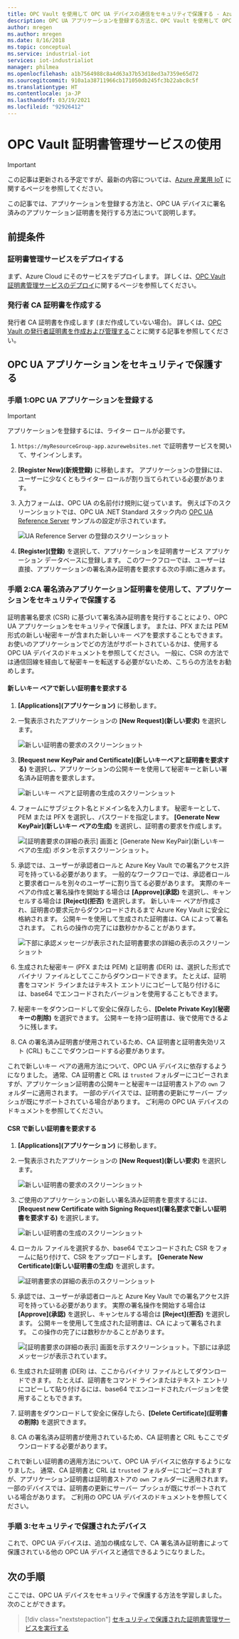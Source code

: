 ```yaml
---
title: OPC Vault を使用して OPC UA デバイスの通信をセキュリティで保護する - Azure | Microsoft Docs
description: OPC UA アプリケーションを登録する方法と、OPC Vault を使用して OPC UA デバイスに署名済みアプリケーション証明書を発行する方法。
author: mregen
ms.author: mregen
ms.date: 8/16/2018
ms.topic: conceptual
ms.service: industrial-iot
services: iot-industrialiot
manager: philmea
ms.openlocfilehash: a1b7564988c8a4d63a37b53d18ed3a7359e65d72
ms.sourcegitcommit: 910a1a38711966cb171050db245fc3b22abc8c5f
ms.translationtype: HT
ms.contentlocale: ja-JP
ms.lasthandoff: 03/19/2021
ms.locfileid: "92926412"
---
```

# <a name="use-the-opc-vault-certificate-management-service"></a>OPC Vault 証明書管理サービスの使用

> [!IMPORTANT]
> この記事は更新される予定ですが、最新の内容については、[Azure 産業用 IoT](https://azure.github.io/Industrial-IoT/) に関するページを参照してください。

この記事では、アプリケーションを登録する方法と、OPC UA デバイスに署名済みのアプリケーション証明書を発行する方法について説明します。

## <a name="prerequisites"></a>前提条件

### <a name="deploy-the-certificate-management-service"></a>証明書管理サービスをデプロイする

まず、Azure Cloud にそのサービスをデプロイします。 詳しくは、[OPC Vault 証明書管理サービスのデプロイ](howto-opc-vault-deploy.md)に関するページを参照してください。

### <a name="create-the-issuer-ca-certificate"></a>発行者 CA 証明書を作成する

発行者 CA 証明書を作成します (まだ作成していない場合)。 詳しくは、[OPC Vault の発行者証明書を作成および管理する](howto-opc-vault-manage.md)ことに関する記事を参照してください。

## <a name="secure-opc-ua-applications"></a>OPC UA アプリケーションをセキュリティで保護する

### <a name="step-1-register-your-opc-ua-application"></a>手順 1:OPC UA アプリケーションを登録する 

> [!IMPORTANT]
> アプリケーションを登録するには、ライター ロールが必要です。

1. `https://myResourceGroup-app.azurewebsites.net` で証明書サービスを開いて、サインインします。
2. **[Register New]\(新規登録\)** に移動します。 アプリケーションの登録には、ユーザーに少なくともライター ロールが割り当てられている必要があります。
2. 入力フォームは、OPC UA の名前付け規則に従っています。 例えば下のスクリーンショットでは、OPC UA .NET Standard スタック内の [OPC UA Reference Server](https://github.com/OPCFoundation/UA-.NETStandard/tree/master/Applications/ReferenceServer) サンプルの設定が示されています。

   ![UA Reference Server の登録のスクリーンショット](media/howto-opc-vault-secure/reference-server-registration.png "UA Reference Server の登録")

5. **[Register]\(登録\)** を選択して、アプリケーションを証明書サービス アプリケーション データベースに登録します。 このワークフローでは、ユーザーは直接、アプリケーションの署名済み証明書を要求する次の手順に進みます。

### <a name="step-2-secure-your-application-with-a-ca-signed-application-certificate"></a>手順 2:CA 署名済みアプリケーション証明書を使用して、アプリケーションをセキュリティで保護する

証明書署名要求 (CSR) に基づいて署名済み証明書を発行することにより、OPC UA アプリケーションをセキュリティで保護します。 または、PFX または PEM 形式の新しい秘密キーが含まれた新しいキー ペアを要求することもできます。 お使いのアプリケーションでどの方法がサポートされているかは、使用する OPC UA デバイスのドキュメントを参照してください。 一般に、CSR の方法では通信回線を経由して秘密キーを転送する必要がないため、こちらの方法をお勧めします。

#### <a name="request-a-new-certificate-with-a-new-keypair"></a>新しいキー ペアで新しい証明書を要求する

1. **[Applications]\(アプリケーション\)** に移動します。
3. 一覧表示されたアプリケーションの **[New Request]\(新しい要求\)** を選択します。

   ![新しい証明書の要求のスクリーンショット](media/howto-opc-vault-secure/request-new-certificate.png "新しい証明書の要求")

3. **[Request new KeyPair and Certificate]\(新しいキーペアと証明書を要求する\)** を選択し、アプリケーションの公開キーを使用して秘密キーと新しい署名済み証明書を要求します。

   ![新しいキー ペアと証明書の生成のスクリーンショット](media/howto-opc-vault-secure/generate-new-key-pair.png "新しいキー ペアの生成")

4. フォームにサブジェクト名とドメイン名を入力します。 秘密キーとして、PEM または PFX を選択し、パスワードを指定します。 **[Generate New KeyPair]\(新しいキー ペアの生成\)** を選択し、証明書の要求を作成します。

   ![[証明書要求の詳細の表示] 画面と [Generate New KeyPair]\(新しいキー ペアの生成\) ボタンを示すスクリーンショット。](media/howto-opc-vault-secure/approve-reject.png "証明書の承認")

5. 承認では、ユーザーが承認者ロールと Azure Key Vault での署名アクセス許可を持っている必要があります。 一般的なワークフローでは、承認者ロールと要求者ロールを別々のユーザーに割り当てる必要があります。 実際のキー ペアの作成と署名操作を開始する場合は **[Approve]\(承認\)** を選択し、キャンセルする場合は **[Reject]\(拒否\)** を選択します。 新しいキー ペアが作成され、証明書の要求元からダウンロードされるまで Azure Key Vault に安全に格納されます。 公開キーを使用して生成された証明書は、CA によって署名されます。 これらの操作の完了には数秒かかることがあります。

   ![下部に承認メッセージが表示された証明書要求の詳細の表示のスクリーンショット](media/howto-opc-vault-secure/view-key-pair.png "キー ペアの表示")

7. 生成された秘密キー (PFX または PEM) と証明書 (DER) は、選択した形式でバイナリ ファイルとしてここからダウンロードできます。 たとえば、証明書をコマンド ラインまたはテキスト エントリにコピーして貼り付けるには、base64 でエンコードされたバージョンを使用することもできます。 
8. 秘密キーをダウンロードして安全に保存したら、**[Delete Private Key]\(秘密キーの削除\)** を選択できます。 公開キーを持つ証明書は、後で使用できるように残します。
9. CA の署名済み証明書が使用されているため、CA 証明書と証明書失効リスト (CRL) もここでダウンロードする必要があります。

これで新しいキー ペアの適用方法について、OPC UA デバイスに依存するようになりました。 通常、CA 証明書と CRL は `trusted` フォルダーにコピーされますが、アプリケーション証明書の公開キーと秘密キーは証明書ストアの `own` フォルダーに適用されます。 一部のデバイスでは、証明書の更新にサーバー プッシュが既にサポートされている場合があります。 ご利用の OPC UA デバイスのドキュメントを参照してください。

#### <a name="request-a-new-certificate-with-a-csr"></a>CSR で新しい証明書を要求する 

1. **[Applications]\(アプリケーション\)** に移動します。
3. 一覧表示されたアプリケーションの **[New Request]\(新しい要求\)** を選択します。

   ![新しい証明書の要求のスクリーンショット](media/howto-opc-vault-secure/request-new-certificate.png "新しい証明書の要求")

3. ご使用のアプリケーションの新しい署名済み証明書を要求するには、**[Request new Certificate with Signing Request]\(署名要求で新しい証明書を要求する\)** を選択します。

   ![新しい証明書の生成のスクリーンショット](media/howto-opc-vault-secure/generate-new-certificate.png "新しい証明書の生成")

4. ローカル ファイルを選択するか、base64 でエンコードされた CSR をフォームに貼り付けて、CSR をアップロードします。 **[Generate New Certificate]\(新しい証明書の生成\)** を選択します。

   ![証明書要求の詳細の表示のスクリーンショット](media/howto-opc-vault-secure/approve-reject-csr.png "CSR の承認")

5. 承認では、ユーザーが承認者ロールと Azure Key Vault での署名アクセス許可を持っている必要があります。 実際の署名操作を開始する場合は **[Approve]\(承認\)** を選択し、キャンセルする場合は **[Reject]\(拒否\)** を選択します。 公開キーを使用して生成された証明書は、CA によって署名されます。 この操作の完了には数秒かかることがあります。

   ![[証明書要求の詳細の表示] 画面を示すスクリーンショット。下部には承認メッセージが表示されています。](media/howto-opc-vault-secure/view-cert-csr.png "証明書の表示")

6. 生成された証明書 (DER) は、ここからバイナリ ファイルとしてダウンロードできます。 たとえば、証明書をコマンド ラインまたはテキスト エントリにコピーして貼り付けるには、base64 でエンコードされたバージョンを使用することもできます。 
10. 証明書をダウンロードして安全に保存したら、**[Delete Certificate]\(証明書の削除\)** を選択できます。
11. CA の署名済み証明書が使用されているため、CA 証明書と CRL もここでダウンロードする必要があります。

これで新しい証明書の適用方法について、OPC UA デバイスに依存するようになりました。 通常、CA 証明書と CRL は `trusted` フォルダーにコピーされますが、アプリケーション証明書は証明書ストアの `own` フォルダーに適用されます。 一部のデバイスでは、証明書の更新にサーバー プッシュが既にサポートされている場合があります。 ご利用の OPC UA デバイスのドキュメントを参照してください。

### <a name="step-3-device-secured"></a>手順 3:セキュリティで保護されたデバイス

これで、OPC UA デバイスは、追加の構成なしで、CA 署名済み証明書によって保護されている他の OPC UA デバイスと通信できるようになりました。

## <a name="next-steps"></a>次の手順

ここでは、OPC UA デバイスをセキュリティで保護する方法を学習しました。次のことができます。

> [!div class="nextstepaction"]
> [セキュリティで保護された証明書管理サービスを実行する](howto-opc-vault-secure-ca.md)

